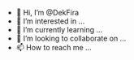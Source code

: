 - 👋 Hi, I’m @DekFira
- 👀 I’m interested in ...
- 🌱 I’m currently learning ...
- 💞️ I’m looking to collaborate on ...
- 📫 How to reach me ...

<!---
Lullaby/Lullaby is a ✨ special ✨ repository because its `README.md` (this file) appears on your GitHub profile.
You can click the Preview link to take a look at your changes.
--->

